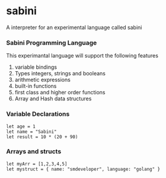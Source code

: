 # sabini
A interpreter for an experimental language called sabini

### Sabini Programming Language
This experimantal language will support the following features
1. variable bindings
2. Types integers, strings and booleans
3. arithmetic expressions
4. built-in functions
5. first class and higher order functions
6. Array and Hash data structures

### Variable Declarations
```
let age = 1
let name = "Sabini"
let result = 10 * (20 + 90)
```
### Arrays and structs
```
let myArr = [1,2,3,4,5]
let mystruct = { name: "smdeveloper", language: "golang" }
```
